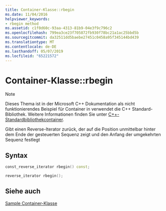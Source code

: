 ```yaml
---
title: Container-Klasse::rbegin
ms.date: 11/04/2016
helpviewer_keywords:
- rbegin method
ms.assetid: c1f0d60c-93aa-4313-81b9-04e3f9c796c2
ms.openlocfilehash: 799ea3ce23f705872fb930f78bc21a1ac25bbd5b
ms.sourcegitcommit: da32511dd5baebe27451c0458a95f345144bd439
ms.translationtype: MT
ms.contentlocale: de-DE
ms.lasthandoff: 05/07/2019
ms.locfileid: "65221572"
---
```

# <a name="container-classrbegin"></a>Container-Klasse::rbegin

> [!NOTE]
> Dieses Thema ist in der Microsoft C++ Dokumentation als nicht funktionierendes Beispiel für Container in verwendet die C++ Standard-Bibliothek. Weitere Informationen finden Sie unter [C++-Standardbibliothekcontainer](../standard-library/stl-containers.md).

Gibt einen Reverse-Iterator zurück, der auf die Position unmittelbar hinter dem Ende der gesteuerten Sequenz zeigt und den Anfang der umgekehrten Sequenz festlegt

## <a name="syntax"></a>Syntax

```cpp
const_reverse_iterator rbegin() const;

reverse_iterator rbegin();
```

## <a name="see-also"></a>Siehe auch

[Sample Container-Klasse](../standard-library/sample-container-class.md)<br/>
